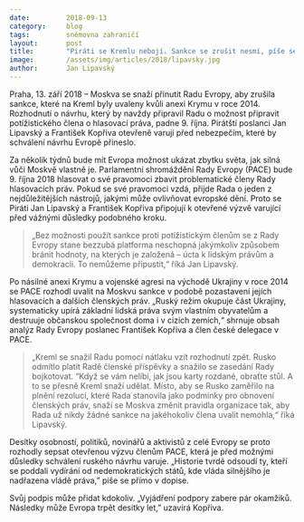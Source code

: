 ```yaml
---
date:         2018-09-13
category:     blog
tags:         sněmovna zahraničí
layout:       post
title:        "Piráti se Kremlu nebojí. Sankce se zrušit nesmí, píše se v otevřené výzvě, kterou pirátští poslanci veřejně podpořili"
image:        /assets/img/articles/2018/lipavsky.jpg
author:       Jan Lipavský
---
```


Praha, 13. září 2018 – Moskva se snaží přinutit Radu Evropy, aby zrušila sankce, které na Kreml byly uvaleny kvůli anexi Krymu v roce 2014. Rozhodnutí o návrhu, který by navždy připravil Radu o možnost připravit potížistického člena o hlasovací práva, padne 9. října. Pirátští poslanci Jan Lipavský a František Kopřiva otevřeně varují před nebezpečím, které by schválení návrhu Evropě přineslo.

Za několik týdnů bude mít Evropa možnost ukázat zbytku světa, jak silná vůči Moskvě vlastně je. Parlamentní shromáždění Rady Evropy (PACE) bude 9. října 2018 hlasovat o své pravomoci zbavit problematické členy Rady hlasovacích práv. Pokud se své pravomoci vzdá, přijde Rada o jeden z nejdůležitějších nástrojů, jakými může ovlivňovat evropské dění. Proto se Piráti Jan Lipavský a František Kopřiva připojují k otevřené výzvě varující před vážnými důsledky podobného kroku. 

> „Bez možnosti použít sankce proti potížistickým členům se z Rady Evropy stane bezzubá platforma neschopná jakýmkoliv způsobem bránit hodnoty, na kterých je založená – úcta k lidským právům a demokracii. To nemůžeme připustit,“ říká Jan Lipavský. 

Po násilné anexi Krymu a vojenské agresi na východě Ukrajiny v roce 2014 se PACE rozhodl uvalit na Moskvu sankce v podobě pozastavení jejích hlasovacích a dalších členských práv. „Ruský režim okupuje část Ukrajiny, systematicky upírá základní lidská práva svým vlastním obyvatelům a destruuje občanskou společnost doma i v cizích zemích,“ shrnuje obsah analýz Rady Evropy poslanec František Kopřiva a člen české delegace v PACE. 

> „Kreml se snažil Radu pomocí nátlaku vzít rozhodnutí zpět. Rusko odmítlo platit Radě členské příspěvky a snažilo se zasedání Rady bojkotovat. “Když se vám nelíbí, jak jsou karty rozdané, obraťte stůl. A to se přesně Kreml snaží udělat. Místo, aby se Rusko zaměřilo na plnění rezolucí, které Rada stanovila jako podmínky pro obnovení členských práv, snaží se Moskva změnit pravidla organizace tak, aby Rada už nikdy žádné sankce na jakéhokoliv člena uvalit nemohla,“ říká Lipavský.

Desítky osobností, politiků, novinářů a aktivistů z celé Evropy se proto rozhodly sepsat otevřenou výzvu členům PACE, která je před možnými důsledky schválení ruského návrhu varuje. „Historie tvrdě odsoudí ty, kteří se poddali vydírání od nedemokratických států, kde vláda silnějšího je nadřazena vládě práva,” píše se přímo v dopise. 

Svůj podpis může přidat kdokoliv. „Vyjádření podpory zabere pár okamžiků. Následky může Evropa trpět desítky let,” uzavírá Kopřiva.
